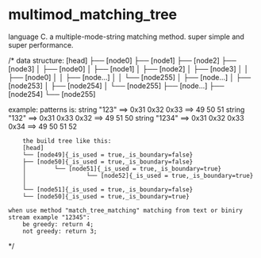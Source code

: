 multimod_matching_tree
======================

language C. a multiple-mode-string matching method. super simple and super performance.


/*
data structure:
  [head]
	├── [node0]
	├── [node1]
	├── [node2]
	├── [node3]
	│        ├── [node0]
	│        ├── [node1]
	│        ├── [node2]
	│        ├── [node3]
	│        │        ├── [node0]
	│        │        ├── [node...]
	│        │        └── [node255]
	│        ├── [node...]
	│        ├── [node253]
	│        ├── [node254]
	│        └── [node255]
	├── [node...]
	├── [node254]
	└── [node255]

example:
	patterns is:
		string "123" ==> 0x31 0x32 0x33 ==> 49 50 51
		string "132" ==> 0x31 0x33 0x32 ==> 49 51 50
		string "1234" ==> 0x31 0x32 0x33 0x34 ==> 49 50 51 52

		the build tree like this:
		[head]
		└── [node49]{_is_used = true,_is_boundary=false}
		├── [node50]{_is_used = true,_is_boundary=false}
		│        └── [node51]{_is_used = true,_is_boundary=true}
		│		          └── [node52]{_is_used = true,_is_boundary=true}
		│
		└── [node51]{_is_used = true,_is_boundary=false}
		└── [node50]{_is_used = true,_is_boundary=true}

	when use method "match_tree_matching" matching from text or biniry stream example "12345":
		be greedy: return 4;
		not greedy: return 3;

*/

